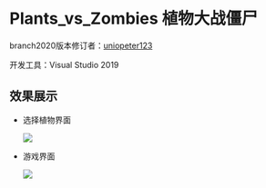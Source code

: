 # Plants_vs_Zombies 植物大战僵尸

branch2020版本修订者：[uniopeter123](https://github.com/uniopeter123)

开发工具：Visual Studio 2019

## 效果展示

- 选择植物界面

  ![](https://github.com/gulico/Plants_vs_Zombies/blob/branch2020/fig/1.png)

- 游戏界面

  ![](https://github.com/gulico/Plants_vs_Zombies/blob/branch2020/fig/2.png)